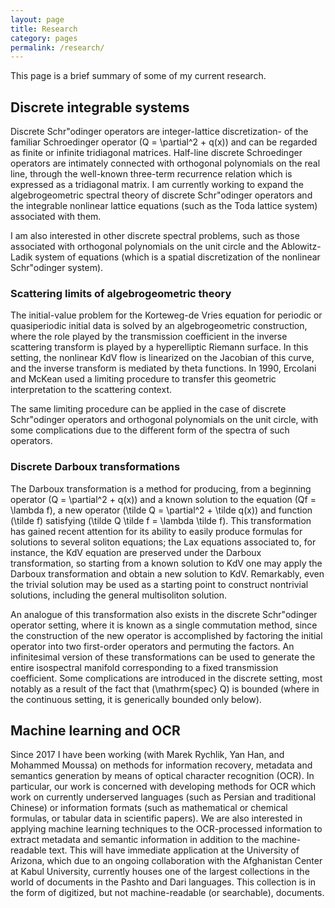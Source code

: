 ```yaml
---
layout: page
title: Research
category: pages
permalink: /research/
---
```


This page is a brief summary of some of my current research.

## Discrete integrable systems

Discrete Schr\"odinger operators are integer-lattice discretization- of the familiar Schroedinger operator \(Q = \partial^2 + q(x)\) and can be regarded as finite or infinite tridiagonal matrices.
Half-line discrete Schroedinger operators are intimately connected with orthogonal polynomials on the real line, through the well-known three-term recurrence relation which is expressed as a tridiagonal matrix.
I am currently working to expand the algebrogeometric spectral theory of discrete Schr\"odinger operators and the integrable nonlinear lattice equations (such as the Toda lattice system) associated with them.

I am also interested in other discrete spectral problems, such as those associated with orthogonal polynomials on the unit circle and the Ablowitz-Ladik system of equations (which is a spatial discretization of the nonlinear Schr\"odinger system).

### Scattering limits of algebrogeometric theory

The initial-value problem for the Korteweg-de Vries equation for periodic or quasiperiodic initial data is solved by an algebrogeometric construction, where the role played by the transmission coefficient in the inverse scattering transform is played by a hyperelliptic Riemann surface.
In this setting, the nonlinear KdV flow is linearized on the Jacobian of this curve, and the inverse transform is mediated by theta functions.
In 1990, Ercolani and McKean used a limiting procedure to transfer this geometric interpretation to the scattering context.

The same limiting procedure can be applied in the case of discrete Schr\"odinger operators and orthogonal polynomials on the unit circle, with some complications due to the different form of the spectra of such operators.

### Discrete Darboux transformations

The Darboux transformation is a method for producing, from a beginning operator \(Q = \partial^2 + q(x)\) and a known solution to the equation \(Qf = \lambda f\), a new operator \(\tilde Q = \partial^2 + \tilde q(x)\) and function \(\tilde f\) satisfying \(\tilde Q \tilde f = \lambda \tilde f\).
This transformation has gained recent attention for its ability to easily produce formulas for solutions to several soliton equations; the Lax equations associated to, for instance, the KdV equation are preserved under the Darboux transformation, so starting from a known solution to KdV one may apply the Darboux transformation and obtain a new solution to KdV.
Remarkably, even the trivial solution may be used as a starting point to construct nontrivial solutions, including the general multisoliton solution.

An analogue of this transformation also exists in the discrete Schr\"odinger operator setting, where it is known as a single commutation method, since the construction of the new operator is accomplished by factoring the initial operator into two first-order operators and permuting the factors.
An infinitesimal version of these transformations can be used to generate the entire isospectral manifold corresponding to a fixed transmission coefficient.
Some complications are introduced in the discrete setting, most notably as a result of the fact that \(\mathrm{spec} Q\) is bounded (where in the continuous setting, it is generically bounded only below).

## Machine learning and OCR

Since 2017 I have been working (with Marek Rychlik, Yan Han, and Mohammed Moussa) on methods for information recovery, metadata and semantics generation by means of optical character recognition (OCR).
In particular, our work is concerned with developing methods for OCR which work on currently underserved languages (such as Persian and traditional Chinese) or information formats (such as mathematical or chemical formulas, or tabular data in scientific papers).
We are also interested in applying machine learning techniques to the OCR-processed information to extract metadata and semantic information in addition to the machine-readable text.
This will have immediate application at the University of Arizona, which due to an ongoing collaboration with the Afghanistan Center at Kabul University, currently houses one of the largest collections in the world of documents in the Pashto and Dari languages.
This collection is in the form of digitized, but not machine-readable (or searchable), documents.

